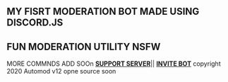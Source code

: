 ## MY FISRT MODERATION BOT MADE USING DISCORD.JS 
## FUN MODERATION UTILITY NSFW 
MORE COMMNDS ADD SOOn 
**[SUPPORT SERVER](https://discord.gg/RJ2SRN2cVu)**||
**[INVITE BOT](https://discord.com/api/oauth2/authorize?client_id=744597377406599188&permissions=8&scope=bot)**
copyright 2020 Automod v12 opne source soon
##
